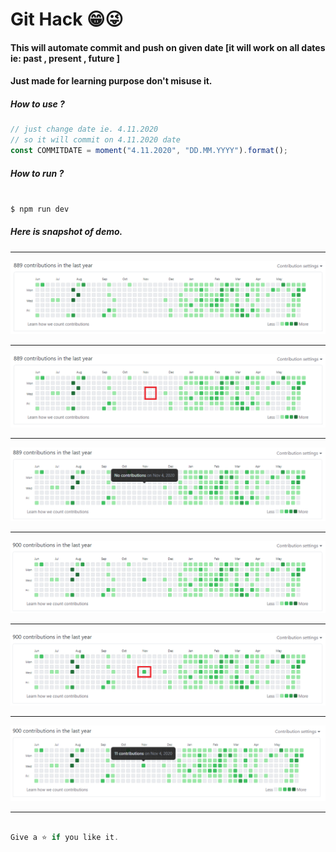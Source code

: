 # Git Hack 😁😜

#### This will automate commit and push on given date [it will work on all dates ie: past , present , future ]

#### Just made for learning purpose don't misuse it.

##### How to use ?

```javascript
// just change date ie. 4.11.2020 
// so it will commit on 4.11.2020 date
const COMMITDATE = moment("4.11.2020", "DD.MM.YYYY").format();

```
##### How to run ?

```javascript

$ npm run dev

```

##### Here is snapshot of demo. 

<hr/>

![alt text](/images/1.1.PNG)

<hr/>

![alt text](/images/1.2.PNG)

<hr/>

![alt text](/images/2.PNG)

<hr/>

![alt text](/images/3.1.PNG)

<hr/>

![alt text](/images/3.2.PNG)

<hr/>

![alt text](/images/4.PNG)

<hr/>

```javascript

Give a ⭐ if you like it.

```